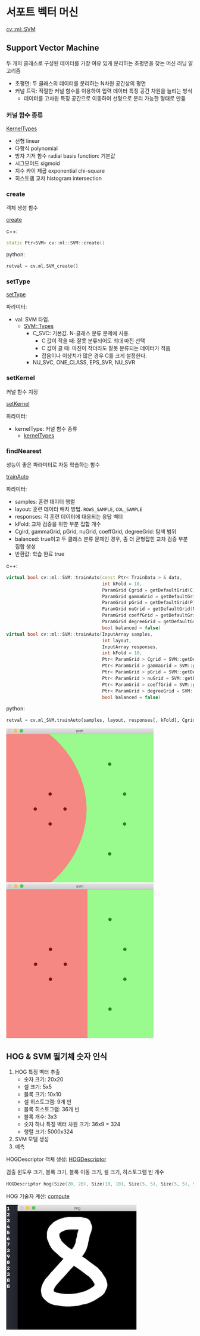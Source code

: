 # 서포트 벡터 머신

[cv::ml::SVM](https://docs.opencv.org/master/d1/d2d/classcv_1_1ml_1_1SVM.html)

## Support Vector Machine

두 개의 클래스로 구성된 데이터를 가장 여유 있게 분리하는 초평면을 찾는 머신 러닝 알고리즘

- 초평면: 두 클래스의 데이터를 분리하는 N차원 공간상의 평면
- 커널 트릭: 적절한 커널 함수를 이용하여 입력 데이터 특징 공간 차원을 늘리는 방식
  - 데이터를 고차원 특징 공간으로 이동하여 선형으로 분리 가능한 형태로 만듦

### 커널 함수 종류

[KernelTypes](https://docs.opencv.org/master/d1/d2d/classcv_1_1ml_1_1SVM.html#aad7f1aaccced3c33bb256640910a0e56)

- 선형 linear
- 다항식 polynomial
- 방자 기저 함수 radial basis function: 기본값
- 시그모이드 sigmoid
- 지수 카이 제곱 exponential chi-square
- 히스토램 교차 histogram intersection

### create

객체 생성 함수

[create](https://docs.opencv.org/master/d1/d2d/classcv_1_1ml_1_1SVM.html#a2fe8b5bf897c34b8e911397b42e2cb44)

c++:

```cpp
static Ptr<SVM> cv::ml::SVM::create()
```

python:

```python
retval = cv.ml.SVM_create()
```

### setType

[setType](https://docs.opencv.org/master/d1/d2d/classcv_1_1ml_1_1SVM.html#a0dd2c2aea178a3c9136eda6443d5bb7b)

파라미터:

- val: SVM 타입. 
  - [SVM::Types](https://docs.opencv.org/master/d1/d2d/classcv_1_1ml_1_1SVM.html#ab4b93a4c42bbe213ffd9fb3832c6c44f)
    - C_SVC: 기본값. N-클래스 분류 문제에 사용.
      - C 값이 작을 때: 잘못 분류되어도 최대 마진 선택
      - C 값이 클 때: 마진이 작더라도 잘못 분류되는 데이터가 적음
      - 잡음이나 이상치가 많은 경우 C를 크게 설정한다.
    - NU_SVC, ONE_CLASS, EPS_SVR, NU_SVR


### setKernel

커널 함수 지정

[setKernel](https://docs.opencv.org/master/d1/d2d/classcv_1_1ml_1_1SVM.html#ad6f4f45983d06817b9782978ca0f6f6f)

파라미터:

- kernelType: 커널 함수 종류
  - [kernelTypes](https://docs.opencv.org/master/d1/d2d/classcv_1_1ml_1_1SVM.html#aad7f1aaccced3c33bb256640910a0e56)

### findNearest

성능이 좋은 파라미터로 자동 학습하는 함수

[trainAuto](https://docs.opencv.org/master/d1/d2d/classcv_1_1ml_1_1SVM.html#a533d3d3f950fed3f75be0d8692eeff58)

파라미터:

- samples: 훈련 데이터 행렬
- layout: 훈련 데이터 배치 방법. `ROWS_SAMPLE`, `COL_SAMPLE`
- responses: 각 훈련 데이터에 대응되는 응답 벡터
- kFold: 교차 검증을 위한 부분 집합 개수
- Cgird, gammaGrid, pGrid, nuGrid, coeffGrid, degreeGrid: 탐색 범위
- balanced: true이고 두 클래스 분류 문제인 경우, 좀 더 균형잡힌 교차 검증 부분 집합 생성
- 반환값: 학습 완료 true

c++:

```cpp
virtual bool cv::ml::SVM::trainAuto(const Ptr< TrainData > & data,
                                    int kFold = 10,
                                    ParamGrid Cgrid = getDefaultGrid(C),
                                    ParamGrid gammaGrid = getDefaultGrid(GAMMA),
                                    ParamGrid pGrid = getDefaultGrid(P),
                                    ParamGrid nuGrid = getDefaultGrid(NU),
                                    ParamGrid coeffGrid = getDefaultGrid(COEF),
                                    ParamGrid degreeGrid = getDefaultGrid(DEGREE),
                                    bool balanced = false)
virtual bool cv::ml::SVM::trainAuto(InputArray samples, 
                                    int layout, 
                                    InputArray responses, 
                                    int kFold = 10,
                                    Ptr< ParamGrid > Cgrid = SVM::getDefaultGridPtr(SVM::C),
                                    Ptr< ParamGrid > gammaGrid = SVM::getDefaultGridPtr(SVM::GAMMA),
                                    Ptr< ParamGrid > pGrid = SVM::getDefaultGridPtr(SVM::P),
                                    Ptr< ParamGrid > nuGrid = SVM::getDefaultGridPtr(SVM::NU),
                                    Ptr< ParamGrid > coeffGrid = SVM::getDefaultGridPtr(SVM::COEF),
                                    Ptr< ParamGrid > degreeGrid = SVM::getDefaultGridPtr(SVM::DEGREE),
                                    bool balanced = false)
```

python:

```python
retval = cv.ml_SVM.trainAuto(samples, layout, responses[, kFold[, Cgrid[, gammaGrid[, pGrid[, nuGrid[, coeffGrid[, degreeGrid[, balanced]]]]]]]])
```

![](images/svm.png)
![](images/svm.2.png)

## HOG & SVM 필기체 숫자 인식

1. HOG 특징 벡터 추출
   - 숫자 크기: 20x20
   - 셀 크기: 5x5
   - 블록 크기: 10x10
   - 셀 히스토그램: 9개 빈
   - 블록 히스토그램: 36개 빈
   - 블록 개수: 3x3
   - 숫자 하나 특징 벡터 차원 크기: 36x9 = 324
   - 행렬 크기: 5000x324
2. SVM 모델 생성
3. 예측

HOGDescriptor 객체 생성: [HOGDescriptor](https://docs.opencv.org/master/d5/d33/structcv_1_1HOGDescriptor.html#a5c8e8ce0578512fe80493ed3ed88ca83)

검출 윈도우 크기, 블록 크기, 블록 이동 크기, 셀 크기, 히스토그램 빈 개수

```c++
HOGDescriptor hog(Size(20, 20), Size(10, 10), Size(5, 5), Size(5, 5), 9);
```

HOG 기술자 계산: [compute](https://docs.opencv.org/master/d5/d33/structcv_1_1HOGDescriptor.html#a38cd712cd5a6d9ed0344731fcd121e8b)

![](images/svm.digits.png)
